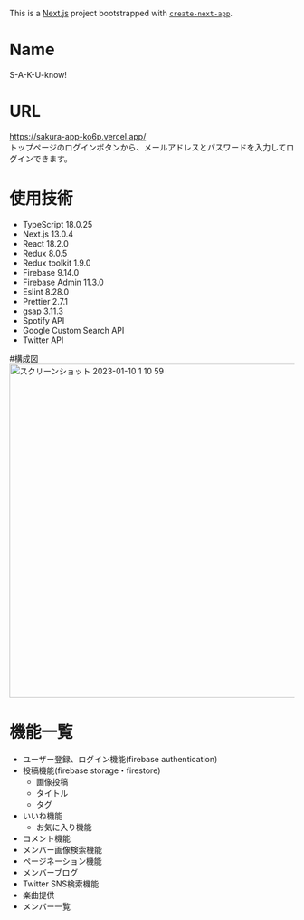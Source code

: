 This is a [Next.js](https://nextjs.org/) project bootstrapped with [`create-next-app`](https://github.com/vercel/next.js/tree/canary/packages/create-next-app).
# Name
S-A-K-U-know!

# URL
https://sakura-app-ko6p.vercel.app/ <br >
トップページのログインボタンから、メールアドレスとパスワードを入力してログインできます。

# 使用技術
- TypeScript 18.0.25
- Next.js 13.0.4 
- React 18.2.0
- Redux 8.0.5
- Redux toolkit 1.9.0
- Firebase 9.14.0
- Firebase Admin 11.3.0
- Eslint 8.28.0
- Prettier 2.7.1
- gsap 3.11.3
- Spotify API
- Google Custom Search API
- Twitter API

#構成図 <br>
<img width="589" alt="スクリーンショット 2023-01-10 1 10 59" src="https://user-images.githubusercontent.com/88591404/211354515-04cadc6f-092b-4a13-962a-879a593e5c16.png">

# 機能一覧
- ユーザー登録、ログイン機能(firebase authentication)
- 投稿機能(firebase storage・firestore)
  - 画像投稿
  - タイトル
  - タグ
- いいね機能
  - お気に入り機能
- コメント機能
- メンバー画像検索機能
- ページネーション機能
- メンバーブログ
- Twitter SNS検索機能
- 楽曲提供
- メンバー一覧
